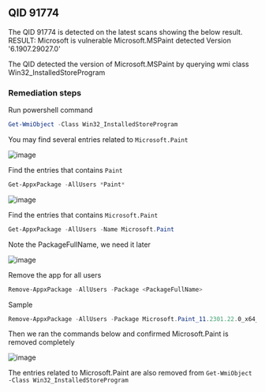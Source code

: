 ## QID 91774 

The QID 91774 is detected on the latest scans showing the below result.
RESULT: Microsoft is vulnerable Microsoft.MSPaint detected Version '6.1907.29027.0'

The QID detected the version of Microsoft.MSPaint by querying  wmi class Win32_InstalledStoreProgram

### Remediation steps

Run powershell command
```powershell
Get-WmiObject -Class Win32_InstalledStoreProgram
```

You may find several entries related to `Microsoft.Paint`

![image](https://user-images.githubusercontent.com/96930989/229701750-17a5a739-3565-4c7e-9a22-53d2c176ece4.png)


Find the entries that contains `Paint`
```powershell
Get-AppxPackage -AllUsers *Paint* 
```
![image](https://user-images.githubusercontent.com/96930989/229702117-e03634d4-3ba1-4821-b4be-af8f46dfb224.png)


Find the entries that contains `Microsoft.Paint`
```powershell
Get-AppxPackage -AllUsers -Name Microsoft.Paint
```
Note the PackageFullName, we need it later

![image](https://user-images.githubusercontent.com/96930989/229702915-e12f5704-bbf1-4913-9ec8-a687f6bcf6af.png)

Remove the app for all users
```powershell
Remove-AppxPackage -AllUsers -Package <PackageFullName>
```

Sample
```powershell
Remove-AppxPackage -AllUsers -Package Microsoft.Paint_11.2301.22.0_x64__8wekyb3d8bbwe
```

Then we ran the commands below and confirmed Microsoft.Paint is removed completely

![image](https://user-images.githubusercontent.com/96930989/229703379-a17577f0-eca4-4c94-97f9-21e2191d69bf.png)

The entries related to Microsoft.Paint are also removed from `Get-WmiObject -Class Win32_InstalledStoreProgram`

